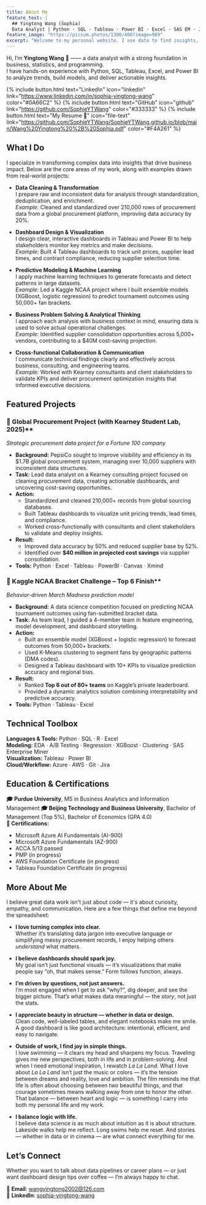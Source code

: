 ```yaml
---
title: About Me
feature_text: |
  ## Yingtong Wang (Sophia)
  Data Analyst | Python · SQL · Tableau · Power BI · Excel · SAS EM · Jira
feature_image: "https://picsum.photos/1300/400?image=989"
excerpt: "Welcome to my personal website. I use data to find insights, solve problems, and communicate value through clean, impactful visuals."
---
```


Hi, I’m **Yingtong Wang** 👋 —— a data analyst with a strong foundation in business, statistics, and programming.  
I have hands-on experience with Python, SQL, Tableau, Excel, and Power BI to analyze trends, build models, and deliver actionable insights.

{% include button.html text="LinkedIn" icon="linkedin" link="https://www.linkedin.com/in/sophia-yingtong-wang" color="#0A66C2" %}  {% include button.html text="GitHub" icon="github" link="https://github.com/SophieYTWang" color="#333333" %}  {% include button.html text="My Resume 📄" icon="file-text" link="https://github.com/SophieYTWang/SophieYTWang.github.io/blob/main/Wang%20Yingtong%20%2B%20Sophia.pdf" color="#F4A261" %}

## What I Do

I specialize in transforming complex data into insights that drive business impact. Below are the core areas of my work, along with examples drawn from real-world projects:

- **Data Cleaning & Transformation**  
  I prepare raw and inconsistent data for analysis through standardization, deduplication, and enrichment.  
  *Example:* Cleaned and standardized over 210,000 rows of procurement data from a global procurement platform, improving data accuracy by 20%.

- **Dashboard Design & Visualization**  
  I design clear, interactive dashboards in Tableau and Power BI to help stakeholders monitor key metrics and make decisions.  
  *Example:* Built 4 Tableau dashboards to track unit prices, supplier lead times, and contract compliance, reducing supplier selection time.

- **Predictive Modeling & Machine Learning**  
  I apply machine learning techniques to generate forecasts and detect patterns in large datasets.  
  *Example:* Led a Kaggle NCAA project where I built ensemble models (XGBoost, logistic regression) to predict tournament outcomes using 50,000+ fan brackets.

- **Business Problem Solving & Analytical Thinking**  
  I approach each analysis with business context in mind, ensuring data is used to solve actual operational challenges.  
  *Example:* Identified supplier consolidation opportunities across 5,000+ vendors, contributing to a $40M cost-saving projection.

- **Cross-functional Collaboration & Communication**  
  I communicate technical findings clearly and effectively across business, consulting, and engineering teams.  
  *Example:* Worked with Kearney consultants and client stakeholders to validate KPIs and deliver procurement optimization insights that informed executive decisions.

## Featured Projects

### 🔸 Global Procurement Project (with Kearney Student Lab, 2025)**  
*Strategic procurement data project for a Fortune 100 company*

- **Background:** PepsiCo sought to improve visibility and efficiency in its $1.7B global procurement system, managing over 10,000 suppliers with inconsistent data structures.
- **Task:** Lead data analyst on a Kearney consulting project focused on cleaning procurement data, creating actionable dashboards, and uncovering cost-saving opportunities.
- **Action:**  
  - Standardized and cleaned 210,000+ records from global sourcing databases.
  - Built Tableau dashboards to visualize unit pricing trends, lead times, and compliance.
  - Worked cross-functionally with consultants and client stakeholders to validate and deploy insights.
- **Result:**  
  - Improved data accuracy by 50% and reduced supplier base by 52%.
  - Identified over **$40 million in projected cost savings** via supplier consolidation.
- **Tools:** Python · Excel · Tableau · PowerBI · Canvas · Xmind


### 🔸 Kaggle NCAA Bracket Challenge – Top 6 Finish**  
*Behavior-driven March Madness prediction model*

- **Background:** A data science competition focused on predicting NCAA tournament outcomes using fan-submitted bracket data.
- **Task:** As team lead, I guided a 4-member team in feature engineering, model development, and dashboard storytelling.
- **Action:**  
  - Built an ensemble model (XGBoost + logistic regression) to forecast outcomes from 50,000+ brackets.
  - Used K-Means clustering to segment fans by geographic patterns (DMA codes).
  - Designed a Tableau dashboard with 10+ KPIs to visualize prediction accuracy and regional bias.
- **Result:**  
  - Ranked **Top 6 out of 80+ teams** on Kaggle’s private leaderboard.
  - Provided a dynamic analytics solution combining interpretability and predictive accuracy.
- **Tools:** Python · Tableau · Excel

## Technical Toolbox

**Languages & Tools:** Python · SQL · R · Excel   
**Modeling:** EDA · A/B Testing · Regression · XGBoost · Clustering · SAS Enterprise Miner  
**Visualization:** Tableau · Power BI  
**Cloud/Workflow:** Azure · AWS · Git · Jira

## Education & Certifications

**🎓 Purdue University**, MS in Business Analytics and Information Management 
**🎓 Beijing Technology and Business University**, Bachelor of Management (Top 5%), Bachelor of Economics (GPA 4.0)  
**📜 Certifications:**  
- Microsoft Azure AI Fundamentals (AI-900)  
- Microsoft Azure Fundamentals (AZ-900)  
- ACCA 5/13 passed
- PMP (in progress)
- AWS Foundation Certificate (in progress)
- Tableau Foundation Certificate (in progress)

## More About Me

I believe great data work isn't just about code — it's about curiosity, empathy, and communication. Here are a few things that define me beyond the spreadsheet:

- **I love turning complex into clear.**  
  Whether it’s translating data jargon into executive language or simplifying messy procurement records, I enjoy helping others *understand* what matters.

- **I believe dashboards should spark joy.**  
  My goal isn’t just functional visuals — it’s visualizations that make people say “oh, that makes sense.” Form follows function, always.

- **I’m driven by questions, not just answers.**  
  I’m most engaged when I get to ask “why?”, dig deeper, and see the bigger picture. That’s what makes data meaningful — the *story*, not just the stats.

- **I appreciate beauty in structure — whether in data or design.**  
  Clean code, well-labeled tables, and elegant notebooks make me smile. A good dashboard is like good architecture: intentional, efficient, and easy to navigate.

- **Outside of work, I find joy in simple things.**  
  I love swimming — it clears my head and sharpens my focus. Traveling gives me new perspectives, both in life and in problem-solving. And when I need emotional inspiration, I rewatch *La La Land*. What I love about *La La Land* isn’t just the music or colors — it’s the tension between dreams and reality, love and ambition. The film reminds me that life is often about choosing between two beautiful things, and that courage sometimes means walking away from one to honor the other. That balance — between heart and logic — is something I carry into both my personal life and my work.

- **I balance logic with life.**  
  I believe data science is as much about intuition as it is about structure. Lakeside walks help me reflect. Long swims help me reset. And stories — whether in data or in cinema — are what connect everything for me.

## Let’s Connect

Whether you want to talk about data pipelines or career plans — or just want dashboard design tips over coffee — I’m always happy to chat.

📧 **Email**: wangyingtong2002@126.com  
🔗 **LinkedIn**: [sophia-yingtong-wang](https://www.linkedin.com/in/sophia-yingtong-wang)
